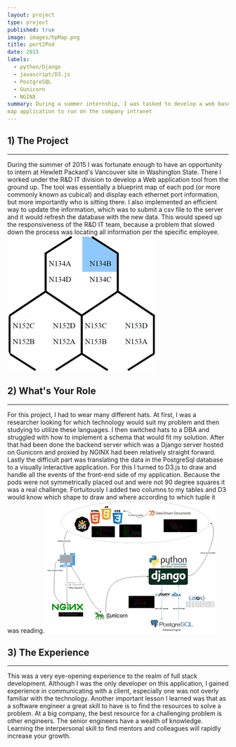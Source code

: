 ```yaml
---
layout: project
type: project
published: true
image: images/hpMap.png 
title: port2Pod	
date: 2015
labels:
  - python/Django
  - javascript/D3.js
  - PostgreSQL
  - Gunicorn
  - NGINX
summary: During a summer internship, I was tasked to develop a web based 
map application to run on the company intranet 
---
```


## 1) The Project
<hr>
During the summer of 2015 I was fortunate enough to have an opportunity 
to intern at Hewlett Packard's Vancouver site in Washington State. There 
I worked under the R&D IT division to develop a Web application tool from 
the ground up. The tool was essentially a blueprint map of each pod (or 
more commonly known as cubical) and display each ethernet port 
information, but more importantly who is sitting there. I also 
implemented an efficient way to update the information, which was to 
submit a csv file to the server and it would refresh the database with 
the new data. This would speed up the responsiveness of the R&D IT team, 
because a problem that slowed down the process was locating all 
information per the specific employee.


<img class="ui medium centered image" src="../images/pod.png">

## 2) What's Your Role
<hr>
For this project, I had to wear many different hats. At first, I was a 
researcher looking for which technology would suit my problem and then 
studying to utilize these languages. I then switched hats to a DBA and 
struggled with how to implement a schema that would fit my solution. 
After that had been done the backend server which was a Django server 
hosted on Gunicorn and proxied by NGINX had been relatively straight 
forward. Lastly the difficult part was translating the data in the 
PostgreSql database to a visually interactive application. For this I 
turned to D3.js to draw and handle all the events of the front-end side 
of my application. Because the pods were not symmetrically placed out and 
were not 90 degree squares it was a real challenge. Fortuitously I added 
two columns to my tables and D3 would know which shape to draw and where 
according to which tuple it was reading.

<img class="ui medium centered image" src="../images/draft.png">

## 3) The Experience
<hr>
This was a very eye-opening experience to the realm of full stack 
development. Although I was the only developer on this application, I 
gained experience in communicating with a client, especially one was not 
overly familiar with the technology. Another important lesson I learned 
was that as a software engineer a great skill to have is to find the 
resources to solve a problem. At a big company, the best resource for a 
challenging problem is other engineers. The senior engineers have a 
wealth of knowledge. Learning the interpersonal skill to find mentors and 
colleagues will rapidly increase your growth.

